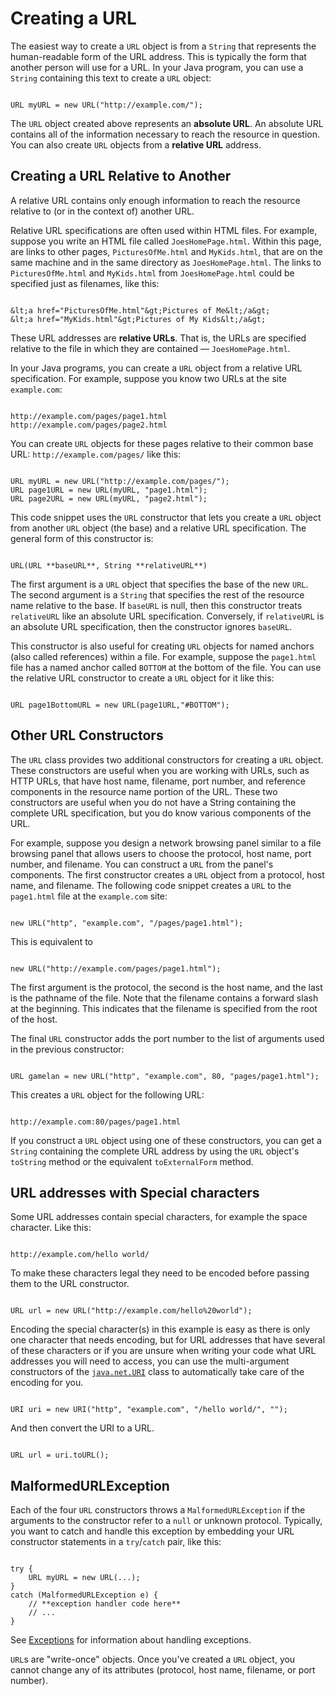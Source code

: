 
# Creating a URL

The easiest way to create a `URL` object is from a `String` that represents the human-readable form of the URL address. This is typically the form that another person will use for a URL. In your Java program, you can use a `String` containing this text to create a `URL` object:

```

URL myURL = new URL("http://example.com/");

```

The `URL` object created above represents an **absolute URL**. An absolute URL contains all of the information necessary to reach the resource in question. You can also create `URL` objects from a **relative URL** address.

## Creating a URL Relative to Another

A relative URL contains only enough information to reach the resource relative to (or in the context of) another URL.

Relative URL specifications are often used within HTML files. For example, suppose you write an HTML file called `JoesHomePage.html`. Within this page, are links to other pages, `PicturesOfMe.html` and `MyKids.html`, that are on the same machine and in the same directory as `JoesHomePage.html`. The links to `PicturesOfMe.html` and `MyKids.html` from `JoesHomePage.html` could be specified just as filenames, like this:

```

&lt;a href="PicturesOfMe.html"&gt;Pictures of Me&lt;/a&gt;
&lt;a href="MyKids.html"&gt;Pictures of My Kids&lt;/a&gt;

```

These URL addresses are **relative URLs**. That is, the URLs are specified relative to the file in which they are contained &#8212; `JoesHomePage.html`.

In your Java programs, you can create a `URL` object from a relative URL specification. For example, suppose you know two URLs at the site `example.com`:

```

http://example.com/pages/page1.html
http://example.com/pages/page2.html

```

You can create `URL` objects for these pages relative to their common base URL: `http://example.com/pages/` like this:

```

URL myURL = new URL("http://example.com/pages/");
URL page1URL = new URL(myURL, "page1.html");
URL page2URL = new URL(myURL, "page2.html");

```

This code snippet uses the `URL` constructor that lets you create a `URL` object from another `URL` object (the base) and a relative URL specification. The general form of this constructor is:

```

URL(URL **baseURL**, String **relativeURL**)

```

The first argument is a `URL` object that specifies the base of the new `URL`. The second argument is a `String` that specifies the rest of the resource name relative to the base. If `baseURL` is null, then this constructor treats `relativeURL` like an absolute URL specification. Conversely, if `relativeURL` is an absolute URL specification, then the constructor ignores `baseURL`.

This constructor is also useful for creating `URL` objects for named anchors (also called references) within a file. For example, suppose the `page1.html` file has a named anchor called `BOTTOM` at the bottom of the file. You can use the relative URL constructor to create a `URL` object for it like this:

```

URL page1BottomURL = new URL(page1URL,"#BOTTOM");

```

## Other URL Constructors

The `URL` class provides two additional constructors for creating a `URL` object. These constructors are useful when you are working with URLs, such as HTTP URLs, that have host name, filename, port number, and reference components in the resource name portion of the URL. These two constructors are useful when you do not have a String containing the complete URL specification, but you do know various components of the URL.

For example, suppose you design a network browsing panel similar to a file browsing panel that allows users to choose the protocol, host name, port number, and filename. You can construct a `URL` from the panel's components. The first constructor creates a `URL` object from a protocol, host name, and filename. The following code snippet creates a `URL` to the `page1.html` file at the `example.com` site:

```

new URL("http", "example.com", "/pages/page1.html");

```

This is equivalent to

```

new URL("http://example.com/pages/page1.html");

```

The first argument is the protocol, the second is the host name, and the last is the pathname of the file. Note that the filename contains a forward slash at the beginning. This indicates that the filename is specified from the root of the host.

The final `URL` constructor adds the port number to the list of arguments used in the previous constructor:

```

URL gamelan = new URL("http", "example.com", 80, "pages/page1.html"); 

```

This creates a `URL` object for the following URL:

```

http://example.com:80/pages/page1.html

```

If you construct a `URL` object using one of these constructors, you can get a `String` containing the complete URL address by using the `URL` object's `toString` method or the equivalent `toExternalForm` method.

## URL addresses with Special characters

Some URL addresses contain special characters, for example the space character. Like this:

```

http://example.com/hello world/

```

To make these characters legal they need to be encoded before passing them to the URL constructor.

```

URL url = new URL("http://example.com/hello%20world");

```

Encoding the special character(s) in this example is easy as there is only one character that needs encoding, but for URL addresses that have several of these characters or if you are unsure when writing your code what URL addresses you will need to access, you can use the multi-argument constructors of the 
[`java.net.URI`](https://docs.oracle.com/javase/8/docs/api/java/net/URI.html) class to automatically take care of the encoding for you.

```

URI uri = new URI("http", "example.com", "/hello world/", "");

```

And then convert the URI to a URL.

```

URL url = uri.toURL();

```

## MalformedURLException

Each of the four `URL` constructors throws a `MalformedURLException` if the arguments to the constructor refer to a `null` or unknown protocol. Typically, you want to catch and handle this exception by embedding your URL constructor statements in a `try`/`catch` pair, like this:

```

try {
    URL myURL = new URL(...);
} 
catch (MalformedURLException e) {
    // **exception handler code here**
    // ...
}

```

See 
[Exceptions](../../essential/exceptions/index.html) for information about handling exceptions.

`URL`s are "write-once" objects. Once you've created a `URL` object, you cannot change any of its attributes (protocol, host name, filename, or port number).
